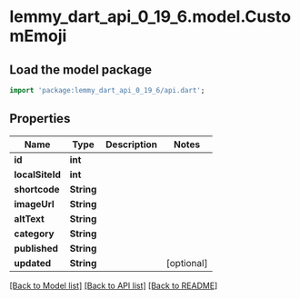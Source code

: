 # lemmy_dart_api_0_19_6.model.CustomEmoji

## Load the model package
```dart
import 'package:lemmy_dart_api_0_19_6/api.dart';
```

## Properties
Name | Type | Description | Notes
------------ | ------------- | ------------- | -------------
**id** | **int** |  | 
**localSiteId** | **int** |  | 
**shortcode** | **String** |  | 
**imageUrl** | **String** |  | 
**altText** | **String** |  | 
**category** | **String** |  | 
**published** | **String** |  | 
**updated** | **String** |  | [optional] 

[[Back to Model list]](../README.md#documentation-for-models) [[Back to API list]](../README.md#documentation-for-api-endpoints) [[Back to README]](../README.md)


